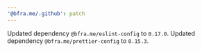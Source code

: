 ```yaml
---
'@bfra.me/.github': patch
---
```


Updated dependency `@bfra.me/eslint-config` to `0.17.0`.
Updated dependency `@bfra.me/prettier-config` to `0.15.3`.
